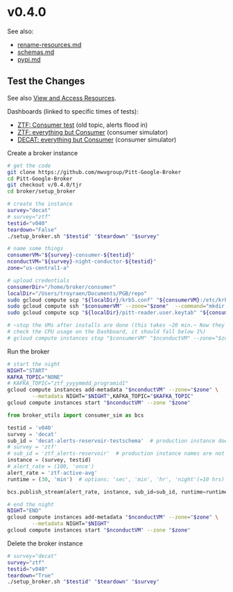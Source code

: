 # v0.4.0

See also:
- [rename-resources.md](rename-resources.md)
- [schemas.md](schemas.md)
- [pypi.md](pypi.md)

## Test the Changes

See also [View and Access Resources](view-resources.md).

Dashboards (linked to specific times of tests):
- [ZTF: Consumer test](https://console.cloud.google.com/monitoring/dashboards/builder/broker-instance-ztf-v040?project=ardent-cycling-243415&dashboardBuilderState=%257B%2522editModeEnabled%2522:false%257D&startTime=20210509T171043-04:00&endTime=20210509T171543-04:00) (old topic, alerts flood in)
- [ZTF: everything but Consumer](https://console.cloud.google.com/monitoring/dashboards/builder/broker-instance-ztf-v040?project=ardent-cycling-243415&dashboardBuilderState=%257B%2522editModeEnabled%2522:false%257D&startTime=20210509T155021-04:00&endTime=20210509T164021-04:00) (consumer simulator)
- [DECAT: everything but Consumer](https://console.cloud.google.com/monitoring/dashboards/builder/broker-instance-decat-v040?project=ardent-cycling-243415&dashboardBuilderState=%257B%2522editModeEnabled%2522:false%257D&startTime=20210509T172821-04:00&endTime=20210509T180521-04:00) (consumer simulator)


Create a broker instance
```bash
# get the code
git clone https://github.com/mwvgroup/Pitt-Google-Broker
cd Pitt-Google-Broker
git checkout v/0.4.0/tjr
cd broker/setup_broker

# create the instance
survey="decat"
# survey="ztf"
testid="v040"
teardown="False"
./setup_broker.sh "$testid" "$teardown" "$survey"

# name some things
consumerVM="${survey}-consumer-${testid}"
nconductVM="${survey}-night-conductor-${testid}"
zone="us-central1-a"

# upload credentials
consumerDir="/home/broker/consumer"
localDir="/Users/troyraen/Documents/PGB/repo"
sudo gcloud compute scp "${localDir}/krb5.conf" "${consumerVM}:/etc/krb5.conf" --zone="$zone"
sudo gcloud compute ssh "$consumerVM" --zone="$zone"  --command="mkdir -p ${consumerDir}"
sudo gcloud compute scp "${localDir}/pitt-reader.user.keytab" "${consumerVM}:${consumerDir}/pitt-reader.user.keytab" --zone="$zone"

# ~stop the VMs after installs are done (this takes ~20 min.~ Now they auto-shutdown
# check the CPU usage on the Dashboard, it should fall below 1%)
# gcloud compute instances stop "$consumerVM" "$nconductVM" --zone="$zone"
```

Run the broker
```bash
# start the night
NIGHT="START"
KAFKA_TOPIC="NONE"
# KAFKA_TOPIC="ztf_yyyymmdd_programid1"
gcloud compute instances add-metadata "$nconductVM" --zone="$zone" \
        --metadata NIGHT="$NIGHT",KAFKA_TOPIC="$KAFKA_TOPIC"
gcloud compute instances start "$nconductVM" --zone "$zone"
```

```python
from broker_utils import consumer_sim as bcs

testid = 'v040'
survey = 'decat'
sub_id = 'decat-alerts-reservoir-testschema'  # production instance doesn't exist yet
# survey = 'ztf'
# sub_id = 'ztf_alerts-reservoir'  # production instance names are not yet updated
instance = (survey, testid)
# alert_rate = (100, 'once')
alert_rate = 'ztf-active-avg'
runtime = (30, 'min')  # options: 'sec', 'min', 'hr', 'night'(=10 hrs)

bcs.publish_stream(alert_rate, instance, sub_id=sub_id, runtime=runtime)
```
```bash
# end the night
NIGHT="END"
gcloud compute instances add-metadata "$nconductVM" --zone="$zone" \
        --metadata NIGHT="$NIGHT"
gcloud compute instances start "$nconductVM" --zone "$zone"
```

Delete the broker instance
```bash
# survey="decat"
survey="ztf"
testid="v040"
teardown="True"
./setup_broker.sh "$testid" "$teardown" "$survey"
```

<!-- fe Test the changes -->
